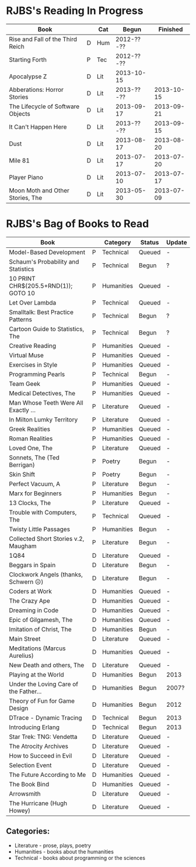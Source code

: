 
# RJBS's Reading In Progress

| **Book**                            |   | Cat | Begun      | Finished   |
|-------------------------------------|---|-----|------------|------------|
 Rise and Fall of the Third Reich     | D | Hum | 2012-??-?? |
 Starting Forth                       | P | Tec | 2012-??-?? |
 Apocalypse Z                         | D | Lit | 2013-10-15 |
 Abberations: Horror Stories          | D | Lit | 2013-??-?? | 2013-10-15
 The Lifecycle of Software Objects    | D | Lit | 2013-09-17 | 2013-09-21
 It Can't Happen Here                 | D | Lit | 2013-??-?? | 2013-09-15
 Dust                                 | D | Lit | 2013-08-17 | 2013-08-20
 Mile 81                              | D | Lit | 2013-07-17 | 2013-07-20
 Player Piano                         | D | Lit | 2013-07-10 | 2013-07-17
 Moon Moth and Other Stories, The     | D | Lit | 2013-05-30 | 2013-07-09

# RJBS's Bag of Books to Read

| **Book**                            |   | Category   | Status | Update     |
|-------------------------------------|---|------------|--------|------------|
 Model-Based Development              | P | Technical  | Queued | -
 Schaum's Probability and Statistics  | P | Technical  | Begun  | ?
 10 PRINT CHR$(205.5+RND(1)); GOTO 10 | P | Humanities | Queued | -
 Let Over Lambda                      | P | Technical  | Queued | -
 Smalltalk: Best Practice Patterns    | P | Technical  | Begun  | ?
 Cartoon Guide to Statistics, The     | P | Technical  | Begun  | ?
 Creative Reading                     | P | Humanities | Queued | -
 Virtual Muse                         | P | Humanities | Queued | -
 Exercises in Style                   | P | Humanities | Queued | -
 Programming Pearls                   | P | Technical  | Begun  | -
 Team Geek                            | P | Humanities | Queued | -
 Medical Detectives, The              | P | Humanities | Queued | -
 Man Whose Teeth Were All Exactly …   | P | Literature | Queued | -
 In Milton Lumky Territory            | P | Literature | Queued | -
 Greek Realities                      | P | Humanities | Queued | -
 Roman Realities                      | P | Humanities | Queued | -
 Loved One, The                       | P | Literature | Queued | -
 Sonnets, The (Ted Berrigan)          | P | Poetry     | Begun  | -
 Skin Shift                           | P | Poetry     | Begun  | -
 Perfect Vacuum, A                    | P | Literature | Begun  | -
 Marx for Beginners                   | P | Humanities | Begun  | -
 13 Clocks, The                       | P | Literature | Queued | -
 Trouble with Computers, The          | P | Technical  | Queued | -
 Twisty Little Passages               | P | Humanities | Begun  | -
 Collected Short Stories v.2, Maugham | P | Literature | Begun  | -
 1Q84                                 | D | Literature | Queued | -
 Beggars in Spain                     | D | Literature | Begun  | -
 Clockwork Angels (thanks, Schwern ☹) | D | Literature | Begun  | -
 Coders at Work                       | D | Humanities | Queued | -
 The Crazy Ape                        | D | Humanities | Queued | -
 Dreaming in Code                     | D | Humanities | Queued | -
 Epic of Gilgamesh, The               | D | Humanities | Queued | -
 Imitation of Christ, The             | D | Humanities | Begun  | -
 Main Street                          | D | Literature | Queued | -
 Meditations (Marcus Aurelius)        | D | Humanities | Queued | -
 New Death and others, The            | D | Literature | Queued | -
 Playing at the World                 | D | Humanities | Begun  | 2013
 Under the Loving Care of the Father… | D | Humanities | Begun  | 2007?
 Theory of Fun for Game Design        | D | Humanities | Begun  | 2012
 DTrace - Dynamic Tracing             | D | Technical  | Begun  | 2013
 Introducing Erlang                   | D | Technical  | Begun  | 2013
 Star Trek: TNG: Vendetta             | D | Literature | Queued | -
 The Atrocity Archives                | D | Literature | Queued | -
 How to Succeed in Evil               | D | Literature | Queued | -
 Selection Event                      | D | Literature | Queued | -
 The Future According to Me           | D | Humanities | Queued | -
 The Book Bind                        | D | Humanities | Queued | -
 Arrowsmith                           | D | Literature | Queued | -
 The Hurricane (Hugh Howey)           | D | Literature | Queued | -

## Categories:

* Literature - prose, plays, poetry
* Humanities - books about the humanities
* Technical  - books about programming or the sciences
